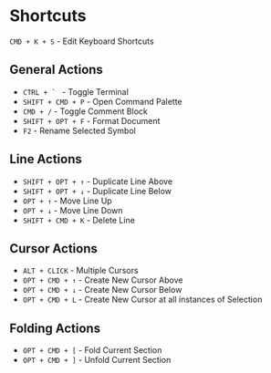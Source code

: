 # Shortcuts

`CMD + K + S` - Edit Keyboard Shortcuts

## General Actions

- ``CTRL + ` `` - Toggle Terminal
- `SHIFT + CMD + P` - Open Command Palette
- `CMD + /` - Toggle Comment Block
- `SHIFT + OPT + F` - Format Document
- `F2` - Rename Selected Symbol

## Line Actions

- `SHIFT + OPT + ↑` - Duplicate Line Above
- `SHIFT + OPT + ↓` - Duplicate Line Below
- `OPT + ↑` - Move Line Up
- `OPT + ↓` - Move Line Down
- `SHIFT + CMD + K` - Delete Line

## Cursor Actions

- `ALT + CLICK` - Multiple Cursors
- `OPT + CMD + ↑` - Create New Cursor Above
- `OPT + CMD + ↓` - Create New Cursor Below
- `OPT + CMD + L` - Create New Cursor at all instances of Selection

## Folding Actions

- `OPT + CMD + [` - Fold Current Section
- `OPT + CMD + ]` - Unfold Current Section
